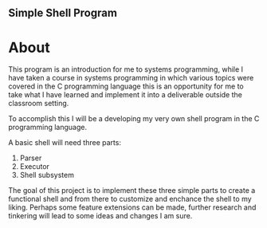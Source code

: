 ## Simple Shell Program

# About
This program is an introduction for me to systems programming, while I have taken a course in systems programming in which various topics were covered in the C programming language this is an opportunity for me to take what I have learned and implement it into a deliverable outside the classroom setting.

To accomplish this I will be a developing my very own shell program in the C programming language.

A basic shell will need three parts:

1. Parser
2. Executor
3. Shell subsystem

The goal of this project is to implement these three simple parts to create a functional shell and from there to customize and enchance the shell to my liking. Perhaps some feature extensions can be made, further research and tinkering will lead to some ideas and changes I am sure.